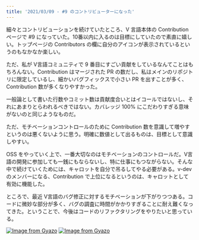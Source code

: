 ```yaml
---
title: '2021/03/09 - #9 のコントリビューターになった'
---
```


細々とコントリビューションを続けていたところ、V 言語本体の Contribution ページで #9 になっていた。10番以内に入るのは目標にしていたので素直に嬉しい。トップページの Contributors の欄に自分のアイコンが表示されているというのもなかなか楽しい。

ただ、私が V言語コミュニティで 9 番目にすごい貢献をしているなんてことはもちろんない。Contribution はマージされた PR の数だし、私はメインのリポジトリに限定しているし、細かいバグフィックスで小さい PR を出すことが多く、Contribution 数が多くなりやすかった。

一般論として書いた行数やコミット数は貢献度合いとはイコールではないし、それにあまりとらわれるべきではない。カバレッジ 100% にこだわりすぎる意味がないのと同じようなものだ。

ただ、モチベーションコントロールのために Contribution 数を意識して増やすというのは悪くないように思う。明確に数値として出るものは、目標として意識しやすい。

OSS をやっていく上で、一番大切なのはモチベーションのコントロールだ。V言語の開発に参加しても一銭にもならないし、特に仕事にもつながらない。そんな中で続けていくためには、キャロットを自分で吊るしてやる必要がある。v-dev のメンバーになる、Contribution で上位になるというのは、キャロットとして有効に機能した。

ところで、最近 V言語のバグ修正に対するモチベーションが下がりつつある。コードに微妙な部分が多く、バグの調査に時間がかかりすぎることに耐え難くなってきた。ということで、今後はコードのリファクタリングをやりたいと思っている。

[![Image from Gyazo](https://i.gyazo.com/15436bd4b74f10d09a6e4ef1a3258112.png)](https://gyazo.com/15436bd4b74f10d09a6e4ef1a3258112)
[![Image from Gyazo](https://i.gyazo.com/3e6e32500b8398a563bd28d1fed457b6.png)](https://gyazo.com/3e6e32500b8398a563bd28d1fed457b6)
